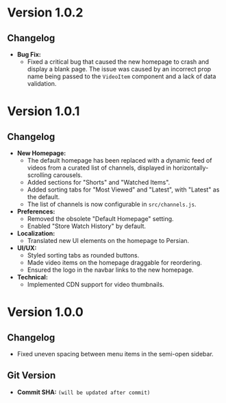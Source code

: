 # Version 1.0.2

## Changelog

*   **Bug Fix:**
    *   Fixed a critical bug that caused the new homepage to crash and display a blank page. The issue was caused by an incorrect prop name being passed to the `VideoItem` component and a lack of data validation.

# Version 1.0.1

## Changelog

*   **New Homepage:**
    *   The default homepage has been replaced with a dynamic feed of videos from a curated list of channels, displayed in horizontally-scrolling carousels.
    *   Added sections for "Shorts" and "Watched Items".
    *   Added sorting tabs for "Most Viewed" and "Latest", with "Latest" as the default.
    *   The list of channels is now configurable in `src/channels.js`.
*   **Preferences:**
    *   Removed the obsolete "Default Homepage" setting.
    *   Enabled "Store Watch History" by default.
*   **Localization:**
    *   Translated new UI elements on the homepage to Persian.
*   **UI/UX:**
    *   Styled sorting tabs as rounded buttons.
    *   Made video items on the homepage draggable for reordering.
    *   Ensured the logo in the navbar links to the new homepage.
*   **Technical:**
    *   Implemented CDN support for video thumbnails.

# Version 1.0.0

## Changelog

*   Fixed uneven spacing between menu items in the semi-open sidebar.

## Git Version

*   **Commit SHA:** `(will be updated after commit)`
